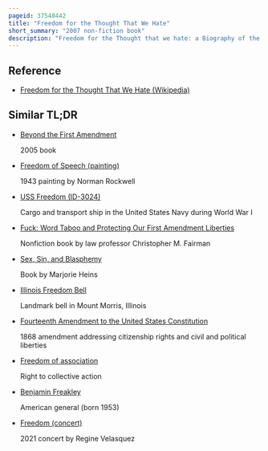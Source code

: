 ```yaml
---
pageid: 37548442
title: "Freedom for the Thought That We Hate"
short_summary: "2007 non-fiction book"
description: "Freedom for the Thought that we hate: a Biography of the First Amendment is a 2007 Non-Fiction Book by Journalist Anthony Lewis about Freedom of Speech, Freedom of the Press, Freedom of Thought, and the First Amendment to the United States Constitution. The book starts by quoting the First Amendment, which prohibits the U. S. Congress from creating legislation which limits free speech or freedom of the press. Lewis traced the Evolution of civil Liberties in the us. S. Through key historical Events. He provides an overview of important free speech case law, including U. S. Supreme Court Opinions in Schenck V. United States , Whitney v. California, United States V. Schwimmer, New York Times Co. V. Sullivan, and New York Times Co. V. United States."
---
```


## Reference

- [Freedom for the Thought That We Hate (Wikipedia)](https://en.wikipedia.org/?curid=37548442)

## Similar TL;DR

- [Beyond the First Amendment](/tldr/en/beyond-the-first-amendment)

  2005 book

- [Freedom of Speech (painting)](/tldr/en/freedom-of-speech-painting)

  1943 painting by Norman Rockwell

- [USS Freedom (ID-3024)](/tldr/en/uss-freedom-id-3024)

  Cargo and transport ship in the United States Navy during World War I

- [Fuck: Word Taboo and Protecting Our First Amendment Liberties](/tldr/en/fuck-word-taboo-and-protecting-our-first-amendment-liberties)

  Nonfiction book by law professor Christopher M. Fairman

- [Sex, Sin, and Blasphemy](/tldr/en/sex-sin-and-blasphemy)

  Book by Marjorie Heins

- [Illinois Freedom Bell](/tldr/en/illinois-freedom-bell)

  Landmark bell in Mount Morris, Illinois

- [Fourteenth Amendment to the United States Constitution](/tldr/en/fourteenth-amendment-to-the-united-states-constitution)

  1868 amendment addressing citizenship rights and civil and political liberties

- [Freedom of association](/tldr/en/freedom-of-association)

  Right to collective action

- [Benjamin Freakley](/tldr/en/benjamin-freakley)

  American general (born 1953)

- [Freedom (concert)](/tldr/en/freedom-concert)

  2021 concert by Regine Velasquez
